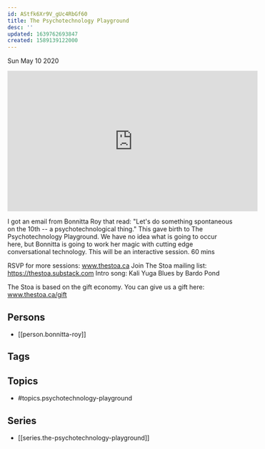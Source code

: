 ```yaml
---
id: AStfk6Xr9V_gUc4RbGf60
title: The Psychotechnology Playground
desc: ''
updated: 1639762693847
created: 1589139122000
---
```





Sun May 10 2020

<iframe width="560" height="315" src="https://www.youtube.com/embed/YrkFPaTr5fY" title="The Psychotechnology Playground w/ Bonnitta Roy (April 24th, 2020)" frameborder="0" allow="accelerometer; autoplay; clipboard-write; encrypted-media; gyroscope; picture-in-picture" allowfullscreen ></iframe>

I got an email from Bonnitta Roy that read: "Let's do something spontaneous on the 10th -- a psychotechnological thing." This gave birth to The Psychotechnology Playground. We have no idea what is going to occur here, but Bonnitta is going to work her magic with cutting edge conversational technology. This will be an interactive session. 60 mins

RSVP for more sessions: www.thestoa.ca
Join The Stoa mailing list: https://thestoa.substack.com
Intro song: Kali Yuga Blues by Bardo Pond

The Stoa is based on the gift economy. You can give us a gift here: www.thestoa.ca/gift

## Persons

- [[person.bonnitta-roy]]

## Tags



## Topics

- #topics.psychotechnology-playground

## Series

- [[series.the-psychotechnology-playground]]

